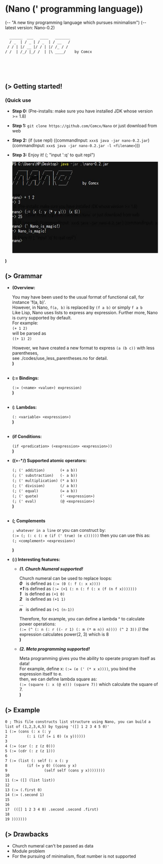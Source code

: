 # (Nano (' programming language))
(-- "A new tiny programming language which pursues minimalism")
(-- latest version: Nano-0.2)

      ______  ___   ____   _______
      / _  | / _ | / _  | / __   /
     / / | |/ __ |/ / | |/ /_ / /
    / /  | /_/ |_/ /  | |\ ____/    by Comcx
<br><br><br>

## (> Getting started!
### (Quick use
   - **Step 0:**  (Pre-installs: make sure you have installed JDK whose version >= 1.8)  
   - **Step 1:**  `git clone https://github.com/Comcx/Nano` or just download from web  
   - **Step 2:**  (if (use repl) ((commandInput: `xxx$ java -jar nano-0.2.jar`) (commandInput: `xxx$ java -jar nano-0.2.jar -l <filename>`)))  
   - **Step 3:**  Enjoy it! (; "input ':q' to quit repl")  
       
     <img width="540" height="300" src="https://github.com/Comcx/Nano/blob/master/usage.JPG"/>
  
   **)**  

## (> Grammar
  
- **(Overview:**  
  
  You may have been used to the usual format of functional call, for instance 'f(a, b)'.   
  However, in Nano, `f(a, b)` is replaced by `(f a b)` or simply `f a b`  
  Like Lisp, Nano uses lists to express any expression. Further more, Nano is curry supported by default.  
  For example:    
  `(+ 1 2)`  
  will be parsed as   
  `((+ 1) 2)`  
    
  However, we have created a new format to express `(a (b c))` with less parentheses,  
  see ./codes/use_less_parentheses.no for detail.  
  **)**<br><br>
  
  
- **(:= Bindings:**  
  
  `(:= (<name> <value>) expression)`  
  **)**<br><br>
  
  
- **(: Lambdas:**  
  
  `(: <variable> <expression>)`  
  **)**<br><br>  
  
- **(if Conditions:**
    
  `(if <predication> (<expression> <expression>))`  
  **)**
  
- **((+-*/) Supported atomic operators:**  
  
  `(; (' addition)       (+ a b))`  
  `(; (' substraction)   (- a b))`  
  `(; (' multiplication) (* a b))`  
  `(; (' division)       (/ a b)) `  
  `(; (' equal)          (= a b))`  
  `(; (' quote)          (' <expression>)`  
  `(; (' eval)           (@ <expression>)`  
  **)**<br><br>
  
- **(; Complements**
  
  `; whatever in a line` or you can construct by:  
  `(:= (; (: c (: e (if (' true) (e c))))))` then you can use this as:  
  `(; <complement> <expression>)`  
  
  **)**
  
  
- **(:) Interesting features:**  
  
  - ***(1. Church Numeral supported!***   
  
    Church numeral can be used to replace loops:  
    ***0*** &nbsp; is defined as `(:= (0 (: f (: x x))))`  
    ***+1*** is defined as `(:= (+1 (: n (: f (: x (f (n f x)))))))`  
    ***1*** &nbsp; is defined as `(+1 0)`  
    ***2*** &nbsp; is defined as `(+1 1)`  
    ...  
    ***n*** &nbsp; is defined as `(+1 (n-1))` 
      
    Therefore, for example, you can define a lambda ^ to calculate power operations:  
    `(:= (^ (: n (: r ((- r 1) (: m (* m n)) n)))) (^ 2 3))` // the expression calculates power(2, 3) which is 8  
  **)**
    
  - ***(2. Meta programming supported!***
    
    Meta programming gives you the ability to operate program itself as data!  
    For example, define x: `(:= (e (' (* x x))))`, you bind the expression itself to e.  
    then, we can define lambda square as:  
    `(:= (square (: x (@ e))) (square 7))` which calculate the square of 7.  
    **)**


## (> Example  
  
  ```
  0 ; This file constructs list structure using Nano, you can build a list of (1,2,3,4,5) by typing '([] 1 2 3 4 5 0)'
  1 (:= (cons (: x (: y
  2         (: i (if (= i 0) (x y))))))
  3         
  4 (:= (car (: z (z 0)))
  5 (:= (cdr (: z (z 1)))
  6 
  7 (:= (list (: self (: x (: y
  8         (if (= y 0) ((cons y x)
  9                 (self self (cons y x))))))))
 10                 
 11 (:= ([] (list list))
 12  
 13 (:= (.first 0)
 14 (:= (.second 1)
 15 
 16 
 17  (([] 1 2 3 4 0) .second .second .first)
 18 
 19 )))))))
```

  
## (> Drawbacks  
  
  - Church numeral can't be passed as data
  - Module problem
  - For the pursuing of minimalism, float number is not supported

